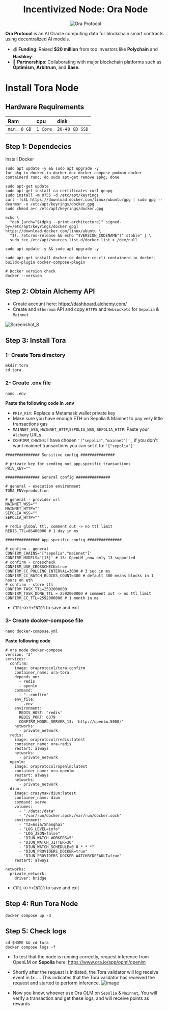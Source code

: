 <h1 align="center">Incentivized Node: Ora Node</h1>

<p align="center">
  <img src="https://github.com/user-attachments/assets/a5069cfd-6dc6-4919-8bb3-d71aecebba39" alt="Ora Protocol">
</p>

**Ora Protocol** is an AI Oracle computing data for blockchain smart contracts using decentralized AI models.

- 💰 **Funding**: Raised **$20 million** from top investors like **Polychain** and **Hashkey**.
- 🤝 **Partnerships**: Collaborating with major blockchain platforms such as **Optimism**, **Arbitrum**, and **Base**.


# Install Tora Node

## Hardware Requirements
| Ram | cpu     | disk                      |
| :-------- | :------- | :-------------------------------- |
| `min. 8 GB`      | `1 Core` | `20-40 GB SSD` |

## Step 1: Dependecies
Install Docker
```console
sudo apt update -y && sudo apt upgrade -y
for pkg in docker.io docker-doc docker-compose podman-docker containerd runc; do sudo apt-get remove $pkg; done

sudo apt-get update
sudo apt-get install ca-certificates curl gnupg
sudo install -m 0755 -d /etc/apt/keyrings
curl -fsSL https://download.docker.com/linux/ubuntu/gpg | sudo gpg --dearmor -o /etc/apt/keyrings/docker.gpg
sudo chmod a+r /etc/apt/keyrings/docker.gpg

echo \
  "deb [arch="$(dpkg --print-architecture)" signed-by=/etc/apt/keyrings/docker.gpg] https://download.docker.com/linux/ubuntu \
  "$(. /etc/os-release && echo "$VERSION_CODENAME")" stable" | \
  sudo tee /etc/apt/sources.list.d/docker.list > /dev/null

sudo apt update -y && sudo apt upgrade -y

sudo apt-get install docker-ce docker-ce-cli containerd.io docker-buildx-plugin docker-compose-plugin

# Docker version check
docker --version
```

## Step 2: Obtain Alchemy API
* Create account here: https://dashboard.alchemy.com/
* Create and `Ethereum` API and copy `HTTPS` and `Websockets` for `Sepolia` & `Mainnet` 

![Screenshot_8](https://github.com/user-attachments/assets/7912f1f1-4884-4d03-b263-e96a0c58043e)

## Step 3: Install Tora
### 1- Create Tora directory
```console
mkdir tora
cd tora
```

### 2- Create .env file
```console
nano .env
```

**Paste the following code in .env**
* `PRIV_KEY`: Replace a Metamask wallet private key
* Make sure you have enough ETH on Sepolia & Mainnet to pay very little transactions gas
* `MAINNET_WSS`, `MAINNET_HTTP`,`SEPOLIA_WSS`, `SEPOLIA_HTTP`: Paste your `Alchemy` URLs
* `CONFIRM_CHAINS`: I have chosen `'["sepolia","mainnet"]'` , if you don't want mainnet transactions you can set it to: `'["sepolia"]'`
```
############### Sensitive config ###############

# private key for sending out app-specific transactions
PRIV_KEY=""

############### General config ###############

# general - execution environment
TORA_ENV=production

# general - provider url
MAINNET_WSS=""
MAINNET_HTTP=""
SEPOLIA_WSS=""
SEPOLIA_HTTP=""

# redis global ttl, comment out -> no ttl limit
REDIS_TTL=86400000 # 1 day in ms 

############### App specific config ###############

# confirm - general
CONFIRM_CHAINS='["sepolia","mainnet"]'
CONFIRM_MODELS='[13]' # 13: OpenLM ,now only 13 supported
# confirm - crosscheck
CONFIRM_USE_CROSSCHECK=true
CONFIRM_CC_POLLING_INTERVAL=3000 # 3 sec in ms
CONFIRM_CC_BATCH_BLOCKS_COUNT=300 # default 300 means blocks in 1 hours on eth
# confirm - store ttl
CONFIRM_TASK_TTL=2592000000
CONFIRM_TASK_DONE_TTL = 2592000000 # comment out -> no ttl limit
CONFIRM_CC_TTL=2592000000 # 1 month in ms
```
* `CTRL+X+Y+ENTER` to save and exit

### 3- Create docker-compose file
```console
nano docker-compose.yml
```

**Paste following code**
```
# ora node docker-compose
version: '3'
services:
  confirm:
    image: oraprotocol/tora:confirm
    container_name: ora-tora
    depends_on:
      - redis
      - openlm
    command: 
      - "--confirm"
    env_file:
      - .env
    environment:
      REDIS_HOST: 'redis'
      REDIS_PORT: 6379
      CONFIRM_MODEL_SERVER_13: 'http://openlm:5000/'
    networks:
      - private_network
  redis:
    image: oraprotocol/redis:latest
    container_name: ora-redis
    restart: always
    networks:
      - private_network
  openlm:
    image: oraprotocol/openlm:latest
    container_name: ora-openlm
    restart: always
    networks:
      - private_network
  diun:
    image: crazymax/diun:latest
    container_name: diun
    command: serve
    volumes:
      - "./data:/data"
      - "/var/run/docker.sock:/var/run/docker.sock"
    environment:
      - "TZ=Asia/Shanghai"
      - "LOG_LEVEL=info"
      - "LOG_JSON=false"
      - "DIUN_WATCH_WORKERS=5"
      - "DIUN_WATCH_JITTER=30"
      - "DIUN_WATCH_SCHEDULE=0 0 * * *"
      - "DIUN_PROVIDERS_DOCKER=true"
      - "DIUN_PROVIDERS_DOCKER_WATCHBYDEFAULT=true"
    restart: always

networks:
  private_network:
    driver: bridge
```
* `CTRL+X+Y+ENTER` to save and exit

## Step 4: Run Tora Node
```console
docker compose up -d
```

## Step 5: Check logs
```console
cd $HOME && cd tora
docker compose logs -f
```

* To test that the node is running correctly, request inference from OpenLM on **Sepolia** here: https://www.ora.io/app/opml/openlm

* Shortly after the request is initiated, the Tora validator will log receive event in tx .... This indicates that the Tora validator has received the request and started to perform inference.
![image](https://github.com/user-attachments/assets/bd308f81-7eb8-443a-a554-acfb58acbe12)

* Now you know, whoever use Ora OLM on `Sepolia` & `Mainnet`, You will verify a transaction and get these logs, and will receive points as rewards 
